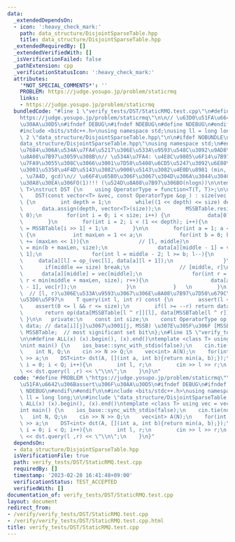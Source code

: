 ```yaml
---
data:
  _extendedDependsOn:
  - icon: ':heavy_check_mark:'
    path: data_structure/DisjointSparseTable.hpp
    title: data_structure/DisjointSparseTable.hpp
  _extendedRequiredBy: []
  _extendedVerifiedWith: []
  _isVerificationFailed: false
  _pathExtension: cpp
  _verificationStatusIcon: ':heavy_check_mark:'
  attributes:
    '*NOT_SPECIAL_COMMENTS*': ''
    PROBLEM: https://judge.yosupo.jp/problem/staticrmq
    links:
    - https://judge.yosupo.jp/problem/staticrmq
  bundledCode: "#line 1 \"verify_tests/DST/StaticRMQ.test.cpp\"\n#define PROBLEM \"\
    https://judge.yosupo.jp/problem/staticrmq\"\n\n// \u63D0\u51FA\u6642\u306Bassert\u306F\
    \u30AA\u30D5\n#ifndef DEBUG\n#ifndef NDEBUG\n#define NDEBUG\n#endif\n#endif\n\n\
    #include <bits/stdc++.h>\nusing namespace std;\nusing ll = long long;\n\n#line\
    \ 2 \"data_structure/DisjointSparseTable.hpp\"\n\n#ifdef NOBUNDLE\n#line 5 \"\
    data_structure/DisjointSparseTable.hpp\"\nusing namespace std;\n#endif\n\n// \u9759\
    \u7684\u306A\u534A\u7FA4\u5217\u306E\u533A\u9593\u548C\u3092\u9AD8\u901F\u306B\
    \u8A08\u7B97\u3059\u308B\n// \u534A\u7FA4: \u4E8C\u9805\u6F14\u7B97\u304C\u5B9A\
    \u7FA9\u3055\u308C\u3066\u3001\u7D50\u5408\u6CD5\u5247\u3092\u6E80\u305F\u3059\
    \u3001\u5358\u4F4D\u5143\u3082\u9006\u5143\u3082\u4E0D\u8981 (min, max, \u548C\
    , \u7A4D, gcd)\n// \u66F4\u65B0\u306F\u3067\u304D\u306A\u3044\u304C\u3001\u30AF\
    \u30A8\u30EA\u306FO(1)!!! (\u524D\u8A08\u7B97\u306BO(nlogn))\n\ntemplate <class\
    \ T>\nstruct DST {\n    using OperatorType = function<T(T, T)>;\n\n   public:\n\
    \    DST(const vector<T> &vec, const OperatorType &op_) : size(vec.size()), op(op_)\
    \ {\n        int depth = 1;\n        while((1 << depth) <= size) depth++;\n  \
    \      data.assign(depth, vector<T>(size));\n        MSSBTable.resize((1 << depth),\
    \ 0);\n        for(int i = 0; i < size; i++) {\n            data[0][i] = vec[i];\n\
    \        }\n        for(int i = 2; i < (1 << depth); i++){\n            MSSBTable[i]\
    \ = MSSBTable[i >> 1] + 1;\n        }\n\n        for(int a = 1; a < depth; a++)\
    \ {\n            int maxLen = 1 << a;\n            for(int b = 0; b < size; b\
    \ += (maxLen << 1)){\n                // [l, middle)\n                int middle\
    \ = min(b + maxLen, size);\n                data[a][middle - 1] = vec[middle -\
    \ 1];\n                for(int l = middle - 2; l >= b; l--){\n               \
    \     data[a][l] = op_(vec[l], data[a][l + 1]);\n                }\n         \
    \       if(middle == size) break;\n                // [middle, r]\n          \
    \      data[a][middle] = vec[middle];\n                for(int r = middle + 1;\
    \ r < min(middle + maxLen, size); r++){\n                    data[a][r] = op_(data[a][r\
    \ - 1], vec[r]);\n                }\n            }   \n        }\n    }\n\n  \
    \  // [l, r)\u306E\u533A\u9593\u3067\u306E\u8A08\u7B97\u7D50\u679C\u3092O(1)\u3067\
    \u53D6\u5F97\n    T query(int l, int r) const {\n        assert(l < r);\n    \
    \    assert(0 <= l && r <= size);\n        if(l >= --r) return data[0][l];\n \
    \       return op(data[MSSBTable[l ^ r]][l], data[MSSBTable[l ^ r]][r]);\n   \
    \ }\n\n   private:\n    const int size;\n    const OperatorType op;\n    vector<vector<T>>\
    \ data; // data[i][j]\u3067\u3001[j, MSSB) \u307E\u305F\u306F [MSSB, j]\n    vector<int>\
    \ MSSBTable;  // most significant set bit\n};\n#line 15 \"verify_tests/DST/StaticRMQ.test.cpp\"\
    \n\n#define ALL(x) (x).begin(), (x).end()\ntemplate <class T> using vec = vector<T>;\n\
    \nint main() {\n    ios_base::sync_with_stdio(false);\n    cin.tie(nullptr);\n\
    \    int N, Q;\n    cin >> N >> Q;\n    vec<int> A(N);\n    for(int &a : A) cin\
    \ >> a;\n    DST<int> dst(A, [](int a, int b){return min(a, b);});\n    for(int\
    \ i = 0; i < Q; i++){\n        int l, r;\n        cin >> l >> r;\n        cout\
    \ << dst.query(l ,r) << \"\\n\";\n    }\n}\n"
  code: "#define PROBLEM \"https://judge.yosupo.jp/problem/staticrmq\"\n\n// \u63D0\
    \u51FA\u6642\u306Bassert\u306F\u30AA\u30D5\n#ifndef DEBUG\n#ifndef NDEBUG\n#define\
    \ NDEBUG\n#endif\n#endif\n\n#include <bits/stdc++.h>\nusing namespace std;\nusing\
    \ ll = long long;\n\n#include \"data_structure/DisjointSparseTable.hpp\"\n\n#define\
    \ ALL(x) (x).begin(), (x).end()\ntemplate <class T> using vec = vector<T>;\n\n\
    int main() {\n    ios_base::sync_with_stdio(false);\n    cin.tie(nullptr);\n \
    \   int N, Q;\n    cin >> N >> Q;\n    vec<int> A(N);\n    for(int &a : A) cin\
    \ >> a;\n    DST<int> dst(A, [](int a, int b){return min(a, b);});\n    for(int\
    \ i = 0; i < Q; i++){\n        int l, r;\n        cin >> l >> r;\n        cout\
    \ << dst.query(l ,r) << \"\\n\";\n    }\n}"
  dependsOn:
  - data_structure/DisjointSparseTable.hpp
  isVerificationFile: true
  path: verify_tests/DST/StaticRMQ.test.cpp
  requiredBy: []
  timestamp: '2023-02-28 16:41:48+09:00'
  verificationStatus: TEST_ACCEPTED
  verifiedWith: []
documentation_of: verify_tests/DST/StaticRMQ.test.cpp
layout: document
redirect_from:
- /verify/verify_tests/DST/StaticRMQ.test.cpp
- /verify/verify_tests/DST/StaticRMQ.test.cpp.html
title: verify_tests/DST/StaticRMQ.test.cpp
---
```

